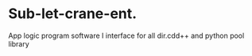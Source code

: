 # Sub-let-crane-ent.
App logic program software I interface for all dir.cdd++ and python pool library 
